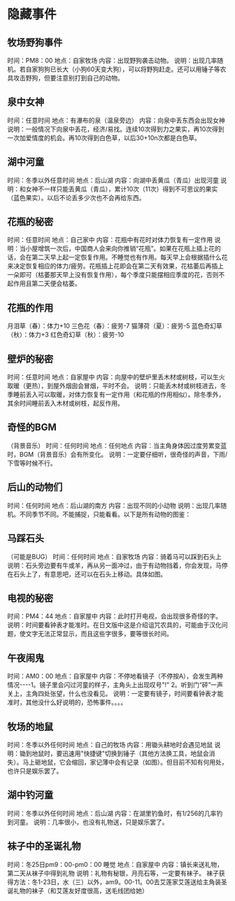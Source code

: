 # 隐藏事件

## 牧场野狗事件

时间：PM8：00
地点：自家牧场
内容：出现野狗袭击动物。
说明：出现几率随机。若自家狗狗已长大（小狗60天变大狗），可以将野狗赶走。还可以用锤子等农具攻击野狗，但要注意别打到自己的动物。

## 泉中女神

时间：任意时间
地点：有瀑布的泉（温泉旁边）
内容：向泉中丢东西会出现女神
说明：一般情况下向泉中丢花，经济/易找。连续10次得到力之果实，再10次得到一次加爱情度的机会。再10次得到白色草，以后30+10n次都是白色草。

## 湖中河童

时间：冬季以外任意时间
地点：后山湖
内容：向湖中丢黄瓜（青瓜）出现河童
说明：和女神不一样只能丢黄瓜（青瓜），累计10次（11次）得到不可思议的果实（蓝色果实）。以后不论丢多少次也不会再给东西。

## 花瓶的秘密

时间：任意时间
地点：自己家中
内容：花瓶中有花时对体力恢复有一定作用
说明：当小屋增筑一次后，中国商人会来向你推销“花瓶”。如果在花瓶上插上花的话，会在第二天早上起一定恢复作用。不睡觉也有作用。每天早上会根据插什么花来决定恢复相应的体力/疲劳。花瓶插上花即会在第二天有效果，花枯萎后再插上一朵即可（枯萎那天早上没有恢复作用），每个季度只能摆相应季度的花，否则不起作用且第二天便会枯萎。

## 花瓶的作用

月泪草（春）：体力+10 三色花（春）：疲劳-7
猫薄荷（夏）：疲劳-5
蓝色奇幻草（秋）：体力+3 红色奇幻草（秋）：疲劳-10

## 壁炉的秘密

时间：任意时间
地点：自家屋中
内容：向屋中的壁炉里丢木材或树枝，可以生火取暖（更热），到屋外烟囱会冒烟，平时不会。
说明：只能丢木材或树枝进去，冬季睡前丢入可以取暖，对体力恢复有一定作用（和花瓶的作用相似）。除冬季外，其余时间睡前丢入木材或树枝，起反作用。

## 奇怪的BGM

（背景音乐）
时间：任何时间
地点：任何地点
内容：当主角身体因过度劳累变蓝时，BGM（背景音乐）会有所变化。
说明：一定要仔细听，很奇怪的声音，下雨/下雪等时候不行。

## 后山的动物们

时间：任何时间
地点：后山湖的南方
内容：出现不同的小动物
说明：出现几率随机。不同季节不同。不能捕捉，只能看看。以下是所有动物的图鉴：

## 马踩石头

（可能是BUG）
时间：任何时间
地点：自家牧场
内容：骑着马可以踩到石头上
说明：石头旁边要有牛或羊，再从另一面冲过，由于有动物挡着，你会发现，马停在石头上了，有意思吧，还可以在石头上移动。具体如图。

## 电视的秘密

时间：PM4：44
地点：自家屋中
内容：此时打开电视，会出现很多奇怪的字。
说明：时间要看钟表才能准时。在日文版中这是介绍诅咒农具的，可能由于汉化问题，使文字无法正常显示，而且这些字很多，要等很长时间。

## 午夜闹鬼

时间：AM0：00
地点：自家屋中
内容：不停地看镜子（不停按A），会发生两种情况----1。镜子里会闪过河童的样子，主角头上出现叹号"!" 2。听到门“砰”一声关上，主角四处张望，什么也没看见。
说明：一定要有镜子，时间要看钟表才能准时，其他没什么好说明的，恐怖事件。。。。

## 牧场的地鼠

时间：冬季以外任何时间
地点：自己的牧场
内容：用锄头耕地时会遇见地鼠
说明：锄到地鼠时，要迅速用"快捷键"切换到锤子（其他方法换工具，地鼠会消失）。马上砸地鼠，它会缩回，家记薄中会有记录（如图）。但目前不知有何用处，也许只是娱乐罢了。

## 湖中钓河童

时间：冬季以外任何时间
地点：后山湖
内容：在湖里钓鱼时，有1/256的几率钓到河童。
说明：几率很小，也没有礼物送，只是娱乐罢了。

## 袜子中的圣诞礼物

时间：冬25日pm9：00-pm0：00 睡觉
地点：自家屋中
内容：镇长来送礼物，第二天从袜子中得到礼物
说明：礼物有秘银，月亮石等，一定要有袜子。
袜子获得方法：冬1-23日，水（三）以外，am9。00-11。00去艾莲家艾莲送给主角装圣诞礼物的袜子（和艾莲友好度很高，送毛线团给她）

